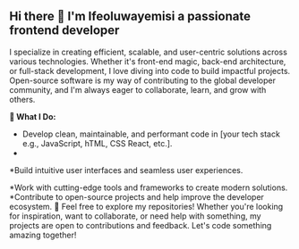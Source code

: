 ## Hi there 👋 I'm Ifeoluwayemisi a passionate frontend developer
 I specialize in creating efficient, scalable, and user-centric solutions across various technologies. Whether it's front-end magic, back-end architecture, or full-stack development, I love diving into code to build impactful projects. Open-source software is my way of contributing to the global developer community, and I'm always eager to collaborate, learn, and grow with others.

 
 **🔧 What I Do:**
* Develop clean, maintainable, and performant code in [your tech stack e.g., JavaScript, hTML, CSS React, etc.].
* 
*Build intuitive user interfaces and seamless user experiences.

*Work with cutting-edge tools and frameworks to create modern solutions.
*Contribute to open-source projects and help improve the developer ecosystem.
📢 Feel free to explore my repositories! Whether you're looking for inspiration, want to collaborate, or need help with something, my projects are open to contributions and feedback. Let's code something amazing together!

<!--
**Ifeoluwayemisi/Ifeoluwayemisi** is a ✨ _special_ ✨ repository because its `README.md` (this file) appears on your GitHub profile

Here are some ideas to get you started:

- 🔭 I’m currently working on ...
- 🌱 I’m currently learning ...
- 👯 I’m looking to collaborate on ...
- 🤔 I’m looking for help with ...
- 💬 Ask me about ...
- 📫 How to reach me: ...
- 😄 Pronouns: ...
- ⚡ Fun fact: ...
-->

